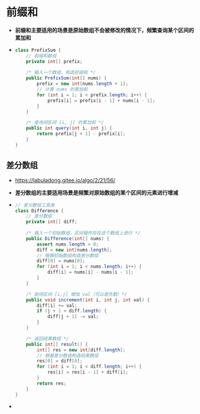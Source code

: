 # 前缀和

- **前缀和主要适用的场景是原始数组不会被修改的情况下，频繁查询某个区间的累加和**

- ```java
  class PrefixSum {
      // 前缀和数组
      private int[] prefix;
      
      /* 输入一个数组，构造前缀和 */
      public PrefixSum(int[] nums) {
          prefix = new int[nums.length + 1];
          // 计算 nums 的累加和
          for (int i = 1; i < prefix.length; i++) {
              prefix[i] = prefix[i - 1] + nums[i - 1];
          }
      }
  
      /* 查询闭区间 [i, j] 的累加和 */
      public int query(int i, int j) {
          return prefix[j + 1] - prefix[i];
      }
  }
  
  ```

## 差分数组

- https://labuladong.gitee.io/algo/2/21/56/

- **差分数组的主要适用场景是频繁对原始数组的某个区间的元素进行增减**

- ```java
  // 差分数组工具类
  class Difference {
      // 差分数组
      private int[] diff;
      
      /* 输入一个初始数组，区间操作将在这个数组上进行 */
      public Difference(int[] nums) {
          assert nums.length > 0;
          diff = new int[nums.length];
          // 根据初始数组构造差分数组
          diff[0] = nums[0];
          for (int i = 1; i < nums.length; i++) {
              diff[i] = nums[i] - nums[i - 1];
          }
      }
  
      /* 给闭区间 [i,j] 增加 val（可以是负数）*/
      public void increment(int i, int j, int val) {
          diff[i] += val;
          if (j + 1 < diff.length) {
              diff[j + 1] -= val;
          }
      }
  
      /* 返回结果数组 */
      public int[] result() {
          int[] res = new int[diff.length];
          // 根据差分数组构造结果数组
          res[0] = diff[0];
          for (int i = 1; i < diff.length; i++) {
              res[i] = res[i - 1] + diff[i];
          }
          return res;
      }
  }
  ```

- 

